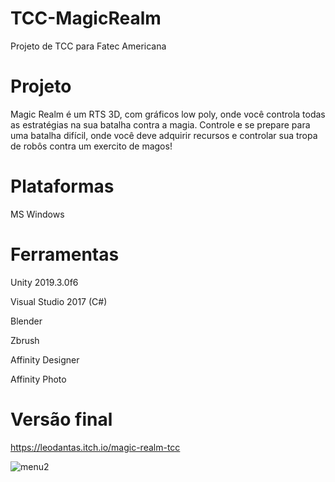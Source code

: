 # TCC-MagicRealm
 Projeto de TCC para Fatec Americana
# Projeto
Magic Realm é um RTS 3D, com gráficos low poly, onde você controla todas as estratégias na sua batalha contra a magia. Controle e se prepare para uma batalha  difícil, onde você deve adquirir recursos  e controlar sua tropa de robôs contra um exercito de magos!

# Plataformas
MS Windows
# Ferramentas
Unity 2019.3.0f6

Visual Studio 2017 (C#)

Blender

Zbrush

Affinity Designer

Affinity Photo

# Versão final
https://leodantas.itch.io/magic-realm-tcc

![menu2](https://user-images.githubusercontent.com/47763070/87838922-03dd9600-c86f-11ea-9b9b-a0b5ce4c9c8e.png)
